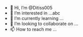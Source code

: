 - 👋 Hi, I’m @Ditiss005
- 👀 I’m interested in ...abc
- 🌱 I’m currently learning ...
- 💞️ I’m looking to collaborate on ...
- 📫 How to reach me ...

<!---
Ditiss005/Ditiss005 is a ✨ special ✨ repository because its `README.md` (this file) appears on your GitHub profile.
You can click the Preview link to take a look at your changes.
--->
